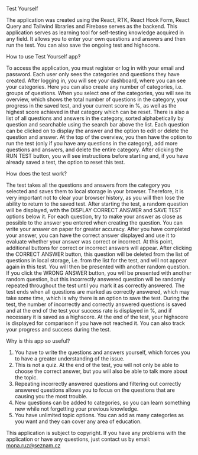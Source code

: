 Test Yourself

  The application was created using the React, RTK, React Hook Form, React Query and Tailwind libraries and Firebase serves as the backend. This application serves as learning tool for self-testing knowledge acquired in any field. It allows you to enter your own questions and answers and then run the test. You can also save the ongoing test and highscore.

How to use Test Yourself app?

  To access the application, you must register or log in with your email and password. Each user only sees the categories and questions they have created. After logging in, you will see your dashboard, where you can see your categories. Here you can also create any number of categories, i.e. groups of questions. When you select one of the categories, you will see its overview, which shows the total number of questions in the category, your progress in the saved test, and your current score in %,  as well as the highest score achieved in that category which can be reset. There is also a list of all questions and answers in the category, sorted alphabetically by question and searchable using the search bar above the list. Each question can be clicked on to display the answer and the option to edit or delete the question and answer. At the top of the overview, you then have the option to run the test (only if you have any questions in the category), add more questions and answers, and delete the entire category. After clicking the RUN TEST button, you will see instructions before starting and, if you have already saved a test, the option to reset this test.

How does the test work?

  The test takes all the questions and answers from the category you selected and saves them to local storage in your browser. Therefore, it is very important not to clear your browser history, as you will then lose the ability to return to the saved test. After starting the test, a random question will be displayed, with the DISPLAY CORRECT ANSWER and SAVE TEST options below it. For each question, try to make your answer as close as possible to the answer you entered when creating the question. You can write your answer on paper for greater accuracy. After you have completed your answer, you can have the correct answer displayed and use it to evaluate whether your answer was correct or incorrect. At this point, additional buttons for correct or incorrect answers will appear. After clicking the CORRECT ANSWER button, this question will be deleted from the list of questions in local storage, i.e. from the list for the test, and will not appear again in this test. You will then be presented with another random question. If you click the WRONG ANSWER button, you will be presented with another random question, but this incorrectly answered question will be randomly repeated throughout the test until you mark it as correctly answered. The test ends when all questions are marked as correctly answered, which may take some time, which is why there is an option to save the test. During the test, the number of incorrectly and correctly answered questions is saved and at the end of the test your success rate is displayed in %, and if necessary it is saved as a highscore. At the end of the test, your highscore is displayed for comparison if you have not reached it. You can also track your progress and success during the test.

Why is this app so useful?

  1) You have to write the questions and answers yourself, which forces you to have a greater understanding of the issue.
  2) This is not a quiz. At the end of the test, you will not only be able to choose the correct answer, but you will also be able to talk more about the topic.
  3) Repeating incorrectly answered questions and filtering out correctly answered questions allows you to focus on the questions that are causing you the most trouble.
  4) New questions can be added to categories, so you can learn something new while not forgetting your previous knowledge.
  5) You have unlimited topic options. You can add as many categories as you want and they can cover any area of ​​education.

This application is subject to copyright. If you have any problems with the application or have any questions, just contact us by email: mona.ruz@seznam.cz

